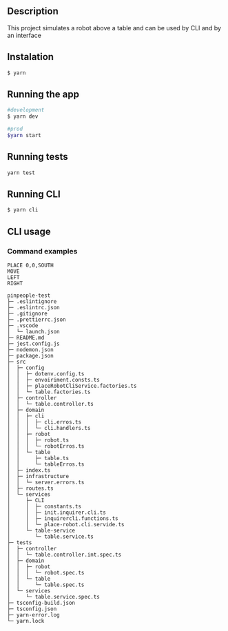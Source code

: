 ## Description
This project simulates a robot above a table and can be used by CLI and by an interface 

## Instalation

```bash
$ yarn
```

## Running the app
```bash
#development
$ yarn dev

#prod
$yarn start
```

## Running tests
```bash
yarn test
```

## Running CLI
```bash
$ yarn cli
```

## CLI usage

### Command examples
 ```
 PLACE 0,0,SOUTH
 MOVE
 LEFT
 RIGHT
 ```

```
pinpeople-test
├─ .eslintignore
├─ .eslintrc.json
├─ .gitignore
├─ .prettierrc.json
├─ .vscode
│  └─ launch.json
├─ README.md
├─ jest.config.js
├─ nodemon.json
├─ package.json
├─ src
│  ├─ config
│  │  ├─ dotenv.config.ts
│  │  ├─ envoiriment.consts.ts
│  │  ├─ placeRobotCliService.factories.ts
│  │  └─ table.factories.ts
│  ├─ controller
│  │  └─ table.controller.ts
│  ├─ domain
│  │  ├─ cli
│  │  │  ├─ cli.erros.ts
│  │  │  └─ cli.handlers.ts
│  │  ├─ robot
│  │  │  ├─ robot.ts
│  │  │  └─ robotErros.ts
│  │  └─ table
│  │     ├─ table.ts
│  │     └─ tableErros.ts
│  ├─ index.ts
│  ├─ infrastructure
│  │  └─ server.errors.ts
│  ├─ routes.ts
│  └─ services
│     ├─ CLI
│     │  ├─ constants.ts
│     │  ├─ init.inquirer.cli.ts
│     │  ├─ inquirercli.functions.ts
│     │  └─ place-robot.cli.servide.ts
│     └─ table-service
│        └─ table.service.ts
├─ tests
│  ├─ controller
│  │  └─ table.controller.int.spec.ts
│  ├─ domain
│  │  ├─ robot
│  │  │  └─ robot.spec.ts
│  │  └─ table
│  │     └─ table.spec.ts
│  └─ services
│     └─ table.service.spec.ts
├─ tsconfig-build.json
├─ tsconfig.json
├─ yarn-error.log
└─ yarn.lock

```
